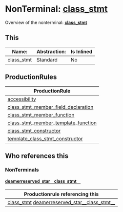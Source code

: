 # NonTerminal: **[class_stmt](./class_stmt.md)**

Overview of the nonterminal: **[class_stmt](./class_stmt.md)**



## This

| Name:                | Abstraction:    | Is Inlined |
| -------------------- | --------------- | ---------- |
| class_stmt | Standard | No |



## ProductionRules

| ProductionRule |
| ---- |
| [accessibility](./accessibility.md)  |
| [class_stmt_member_field_declaration](./class_stmt_member_field_declaration.md)  |
| [class_stmt_member_function](./class_stmt_member_function.md)  |
| [class_stmt_member_template_function](./class_stmt_member_template_function.md)  |
| [class_stmt_constructor](./class_stmt_constructor.md)  |
| [template_class_stmt_constructor](./template_class_stmt_constructor.md)  |




## Who references this

### NonTerminals


#### [deamerreserved_star__class_stmt__](./../Grammar/deamerreserved_star__class_stmt__.md)

| Productionrule referencing this                      |
| ---------------------------------------------------- |
| [class_stmt](./class_stmt.md) [deamerreserved_star__class_stmt__](./deamerreserved_star__class_stmt__.md)  |



